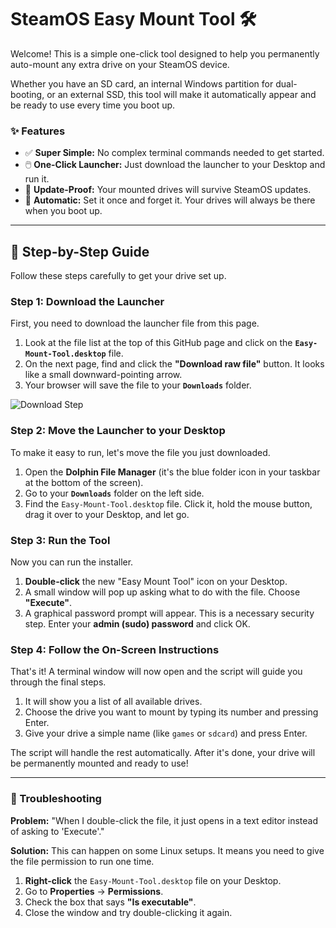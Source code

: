 # SteamOS Easy Mount Tool 🛠️

Welcome! This is a simple one-click tool designed to help you permanently auto-mount any extra drive on your SteamOS device.

Whether you have an SD card, an internal Windows partition for dual-booting, or an external SSD, this tool will make it automatically appear and be ready to use every time you boot up.

### ✨ Features

* ✅ **Super Simple:** No complex terminal commands needed to get started.
* 🖱️ **One-Click Launcher:** Just download the launcher to your Desktop and run it.
* 🔄 **Update-Proof:** Your mounted drives will survive SteamOS updates.
* 🤖 **Automatic:** Set it once and forget it. Your drives will always be there when you boot up.

---

## 🚀 Step-by-Step Guide

Follow these steps carefully to get your drive set up.

### Step 1: Download the Launcher

First, you need to download the launcher file from this page.

1.  Look at the file list at the top of this GitHub page and click on the **`Easy-Mount-Tool.desktop`** file.
2.  On the next page, find and click the **"Download raw file"** button. It looks like a small downward-pointing arrow.
3.  Your browser will save the file to your **`Downloads`** folder.

![Download Step](https://i.imgur.com/8m1wNA8.png)

### Step 2: Move the Launcher to your Desktop

To make it easy to run, let's move the file you just downloaded.

1.  Open the **Dolphin File Manager** (it's the blue folder icon in your taskbar at the bottom of the screen).
2.  Go to your **`Downloads`** folder on the left side.
3.  Find the `Easy-Mount-Tool.desktop` file. Click it, hold the mouse button, drag it over to your Desktop, and let go.

### Step 3: Run the Tool

Now you can run the installer.

1.  **Double-click** the new "Easy Mount Tool" icon on your Desktop.
2.  A small window will pop up asking what to do with the file. Choose **"Execute"**.
3.  A graphical password prompt will appear. This is a necessary security step. Enter your **admin (sudo) password** and click OK.

### Step 4: Follow the On-Screen Instructions

That's it! A terminal window will now open and the script will guide you through the final steps.
1.  It will show you a list of all available drives.
2.  Choose the drive you want to mount by typing its number and pressing Enter.
3.  Give your drive a simple name (like `games` or `sdcard`) and press Enter.

The script will handle the rest automatically. After it's done, your drive will be permanently mounted and ready to use!

---

### 🤔 Troubleshooting

**Problem:** "When I double-click the file, it just opens in a text editor instead of asking to 'Execute'."

**Solution:** This can happen on some Linux setups. It means you need to give the file permission to run one time.
1.  **Right-click** the `Easy-Mount-Tool.desktop` file on your Desktop.
2.  Go to **Properties** -> **Permissions**.
3.  Check the box that says **"Is executable"**.
4.  Close the window and try double-clicking it again.
